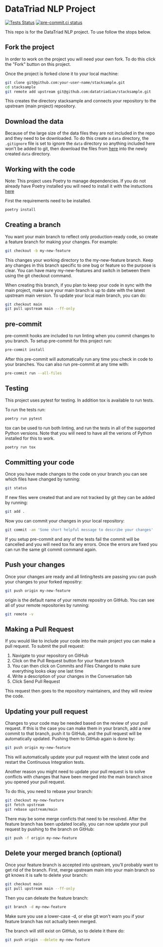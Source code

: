 # DataTriad NLP Project

[![Tests Status](https://github.com/datatriadian/stacksample/workflows/Testing/badge.svg?branch=main&event=push)](https://github.com/datatriadian/stacksample/actions?query=workflow%3ATesting+branch%3Amain+event%3Apush)
[![pre-commit.ci status](https://results.pre-commit.ci/badge/github/datatriadian/stacksample/main.svg)](https://results.pre-commit.ci/latest/github/datatriadian/stacksample/main)

This repo is for the DataTriad NLP project. To use follow the stops below.

## Fork the project

In order to work on the project you will need your own fork. To do this click the "Fork" button on
this project.

Once the project is forked clone it to your local machine:

```sh
git clone git@github.com:your-user-name/stacksample.git
cd stacksample
git remote add upstream git@github.com:datatriadian/stacksample.git
```

This creates the directory stacksample and connects your repository to the upstream (main project) repository.

## Download the data

Because of the large size of the data files they are not included in the repo and they need to be
downloaded. To do this create a `data` directory, the `.gitignore` file is set to ignore the `data`
directory so anything included here won't be added to git, then download the files from
[here](https://www.kaggle.com/stackoverflow/stacksample) into the newly created `data` directory.

## Working with the code

Note: This project uses Poetry to manage dependencies. If you do not already have Poetry installed you will need to install it with the instuctions [here](https://python-poetry.org/docs/master/#installation)

First the requirements need to be installed.

```sh
poetry install
```

## Creating a branch

You want your main branch to reflect only production-ready code, so create a feature branch for
making your changes. For example:

```sh
git checkout -b my-new-feature
```

This changes your working directory to the my-new-feature branch. Keep any changes in this branch
specific to one bug or feature so the purpose is clear. You can have many my-new-features and switch
in between them using the git checkout command.

When creating this branch, if you plan to keep your code in sync with the main project, make sure
your main branch is up to date with the latest upstream main version. To update your local main branch,
you can do:

```sh
git checkout main
git pull upstream main --ff-only
```

## pre-commit
pre-commit hooks are included to run linting when you commit changes to you branch. To setup pre-commit for this project run:

```sh
pre-commit install
```

After this pre-commit will automatically run any time you check in code to your branches. You can also run pre-commit at any time with:

```sh
pre-commit run --all-files
```

## Testing

This project uses pytest for testing. In addition tox is available to run tests.

To run the tests run:

```sh
poetry run pytest
```

tox can be used to run both linting, and run the tests in all of the supported Python versions.
Note that you will need to have all the verions of Python installed for this to work.

```sh
poetry run tox
```

## Committing your code

Once you have made changes to the code on your branch you can see which files have changed by running:

```sh
git status
```

If new files were created that and are not tracked by git they can be added by running:

```sh
git add .
```

Now you can commit your changes in your local repository:

```sh
git commit -am 'Some short helpful message to describe your changes'
```

If you setup pre-commit and any of the tests fail the commit will be cancelled and you will need tox
fix any errors. Once the errors are fixed you can run the same git commit command again.

## Push your changes

Once your changes are ready and all linting/tests are passing you can push your changes to your forked repositry:

```sh
git push origin my-new-feature
```

origin is the default name of your remote repositry on GitHub. You can see all of your remote repositories by running:

```sh
git remote -v
```

## Making a Pull Request

If you would like to include your code into the main project you can make a pull request. To submit the pull request:

1. Navigate to your repository on GitHub
2. Click on the Pull Request button for your feature branch
3. You can then click on Commits and Files Changed to make sure everything looks okay one last time
4. Write a description of your changes in the Conversation tab
5. Click Send Pull Request

This request then goes to the repository maintainers, and they will review the code.

## Updating your pull request

Changes to your code may be needed based on the review of your pull request. If this is the case you
can make them in your branch, add a new commit to that branch, push it to GitHub, and the pull
request will be automatically updated. Pushing them to GitHub again is done by:

```sh
git push origin my-new-feature
```

This will automatically update your pull request with the latest code and restart the Continuous Integration tests.

Another reason you might need to update your pull request is to solve conflicts with changes that
have been merged into the main branch since you opened your pull request.

To do this, you need to rebase your branch:

```sh
git checkout my-new-feature
git fetch upstream
git rebase upstream/main
```

There may be some merge conficts that need to be resolved. After the feature branch has been updated
locally, you can now update your pull request by pushing to the branch on GitHub:

```sh
git push -f origin my-new-feature
```

## Delete your merged branch (optional)

Once your feature branch is accepted into upstream, you’ll probably want to get rid of the branch.
First, merge upstream main into your main branch so git knows it is safe to delete your branch:

```sh
git checkout main
git pull upstream main --ff-only
```

Then you can deleate the feature branch:

```sh
git branch -d my-new-feature
```

Make sure you use a lower-case -d, or else git won’t warn you if your feature branch has not actually been merged.

The branch will still exist on GitHub, so to delete it there do:

```sh
git push origin --delete my-new-feature
```
